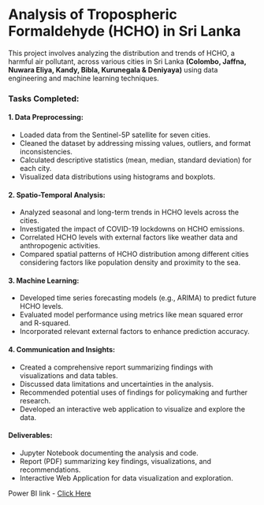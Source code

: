 # Analysis of Tropospheric Formaldehyde (HCHO) in Sri Lanka
This project involves analyzing the distribution and trends of HCHO, a harmful air pollutant, across various cities in Sri Lanka <b>(Colombo, Jaffna, Nuwara Eliya, Kandy, Bibla, Kurunegala & Deniyaya)</b> using data engineering and machine learning techniques.

### Tasks Completed:
#### 1. Data Preprocessing:
- Loaded data from the Sentinel-5P satellite for seven cities.
- Cleaned the dataset by addressing missing values, outliers, and format inconsistencies.
- Calculated descriptive statistics (mean, median, standard deviation) for each city.
- Visualized data distributions using histograms and boxplots.
  
#### 2. Spatio-Temporal Analysis:
- Analyzed seasonal and long-term trends in HCHO levels across the cities.
- Investigated the impact of COVID-19 lockdowns on HCHO emissions.
- Correlated HCHO levels with external factors like weather data and anthropogenic activities.
- Compared spatial patterns of HCHO distribution among different cities considering factors like population density and proximity to the sea.
  
#### 3. Machine Learning:
- Developed time series forecasting models (e.g., ARIMA) to predict future HCHO levels.
- Evaluated model performance using metrics like mean squared error and R-squared.
- Incorporated relevant external factors to enhance prediction accuracy.

#### 4. Communication and Insights:
- Created a comprehensive report summarizing findings with visualizations and data tables.
- Discussed data limitations and uncertainties in the analysis.
- Recommended potential uses of findings for policymaking and further research.
- Developed an interactive web application to visualize and explore the data.

#### Deliverables:
- Jupyter Notebook documenting the analysis and code.
- Report (PDF) summarizing key findings, visualizations, and recommendations.
- Interactive Web Application for data visualization and exploration.

Power BI link - [Click Here](https://app.powerbi.com/view?r=eyJrIjoiYTkwMWY1NTctMDI5Ni00NmE2LWJlNTAtYWRkYzYzNzY0NGUyIiwidCI6IjlhNWI1NjkxLWE0NTEtNDllNy05M2RlLTljNjFjYjA0MzI4YiIsImMiOjEwfQ%3D%3D) 
